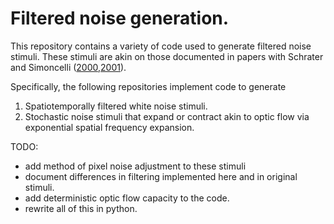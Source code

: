 # Filtered noise generation.
This repository contains a variety of code used to generate filtered noise stimuli. These stimuli are akin on those documented in papers with Schrater and Simoncelli ([2000](https://www.ncbi.nlm.nih.gov/pubmed/10607396),[2001](https://www.ncbi.nlm.nih.gov/pubmed/11298449)). 

Specifically, the following repositories implement code to generate

1. Spatiotemporally filtered white noise stimuli.
2. Stochastic noise stimuli that expand or contract akin to optic flow via exponential spatial frequency expansion.

TODO:
- add method of pixel noise adjustment to these stimuli
- document differences in filtering implemented here and in original stimuli.
- add deterministic optic flow capacity to the code.
- rewrite all of this in python.



